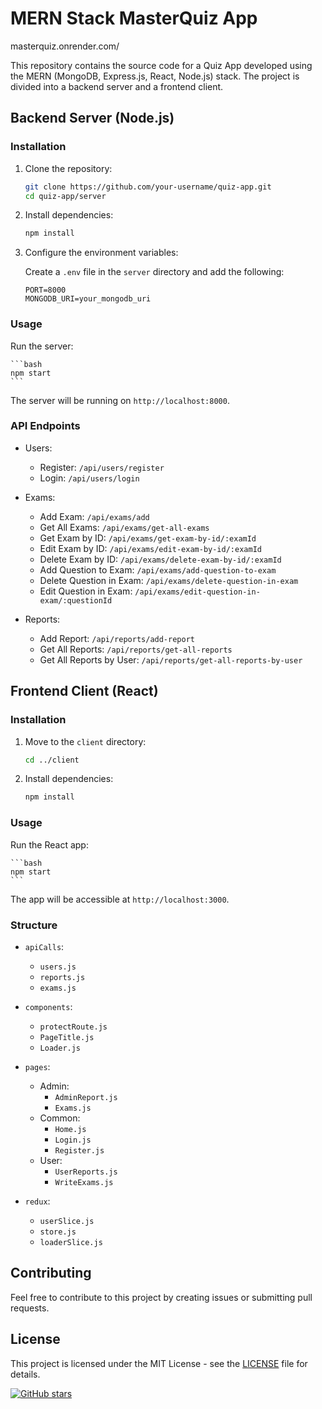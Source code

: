 # MERN Stack MasterQuiz App
 masterquiz.onrender.com/

This repository contains the source code for a Quiz App developed using the MERN (MongoDB, Express.js, React, Node.js) stack. The project is divided into a backend server and a frontend client.

## Backend Server (Node.js)

### Installation

1. Clone the repository:

    ```bash
    git clone https://github.com/your-username/quiz-app.git
    cd quiz-app/server
    ```

2. Install dependencies:

    ```bash
    npm install
    ```

3. Configure the environment variables:

    Create a `.env` file in the `server` directory and add the following:

    ```env
    PORT=8000
    MONGODB_URI=your_mongodb_uri
    ```

### Usage

Run the server:

    ```bash
    npm start
    ```

The server will be running on `http://localhost:8000`.

### API Endpoints

- Users:
    - Register: `/api/users/register`
    - Login: `/api/users/login`

- Exams:
    - Add Exam: `/api/exams/add`
    - Get All Exams: `/api/exams/get-all-exams`
    - Get Exam by ID: `/api/exams/get-exam-by-id/:examId`
    - Edit Exam by ID: `/api/exams/edit-exam-by-id/:examId`
    - Delete Exam by ID: `/api/exams/delete-exam-by-id/:examId`
    - Add Question to Exam: `/api/exams/add-question-to-exam`
    - Delete Question in Exam: `/api/exams/delete-question-in-exam`
    - Edit Question in Exam: `/api/exams/edit-question-in-exam/:questionId`

- Reports:
    - Add Report: `/api/reports/add-report`
    - Get All Reports: `/api/reports/get-all-reports`
    - Get All Reports by User: `/api/reports/get-all-reports-by-user`

## Frontend Client (React)

### Installation

1. Move to the `client` directory:

    ```bash
    cd ../client
    ```

2. Install dependencies:

    ```bash
    npm install
    ```

### Usage

Run the React app:

    ```bash
    npm start
    ```

The app will be accessible at `http://localhost:3000`.

### Structure

- `apiCalls`:
    - `users.js`
    - `reports.js`
    - `exams.js`

- `components`:
    - `protectRoute.js`
    - `PageTitle.js`
    - `Loader.js`

- `pages`:
    - Admin:
        - `AdminReport.js`
        - `Exams.js`
    - Common:
        - `Home.js`
        - `Login.js`
        - `Register.js`
    - User:
        - `UserReports.js`
        - `WriteExams.js`

- `redux`:
    - `userSlice.js`
    - `store.js`
    - `loaderSlice.js`

## Contributing

Feel free to contribute to this project by creating issues or submitting pull requests.

## License

This project is licensed under the MIT License - see the [LICENSE](LICENSE) file for details.

[![GitHub stars](https://img.shields.io/github/stars/your-username/quiz-app.svg?style=flat&logo=github)](https://github.com/MahmoudAliKhider/Online_Quiz-_App)

